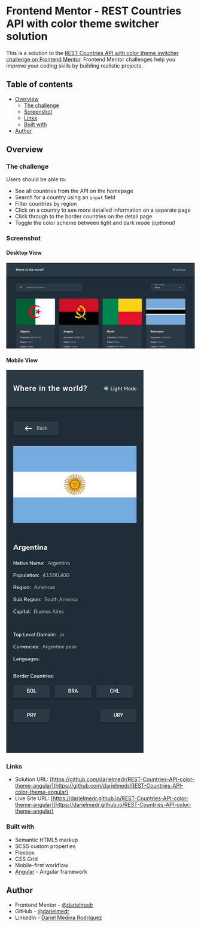# Frontend Mentor - REST Countries API with color theme switcher solution

This is a solution to the [REST Countries API with color theme switcher challenge on Frontend Mentor](https://www.frontendmentor.io/challenges/rest-countries-api-with-color-theme-switcher-5cacc469fec04111f7b848ca). Frontend Mentor challenges help you improve your coding skills by building realistic projects.

## Table of contents

- [Overview](#overview)
  - [The challenge](#the-challenge)
  - [Screenshot](#screenshot)
  - [Links](#links)
  - [Built with](#built-with)
- [Author](#author)

## Overview

### The challenge

Users should be able to:

- See all countries from the API on the homepage
- Search for a country using an `input` field
- Filter countries by region
- Click on a country to see more detailed information on a separate page
- Click through to the border countries on the detail page
- Toggle the color scheme between light and dark mode *(optional)*

### Screenshot

#### Desktop View

![](./src/assets/result-screenshots/desktop.png)

#### Mobile View

![](./src/assets/result-screenshots/mobile.png)
### Links

- Solution URL: [https://github.com/darielmedr/REST-Countries-API-color-theme-angular](https://github.com/darielmedr/REST-Countries-API-color-theme-angular)
- Live Site URL: [https://darielmedr.github.io/REST-Countries-API-color-theme-angular](https://darielmedr.github.io/REST-Countries-API-color-theme-angular)

### Built with

- Semantic HTML5 markup
- SCSS custom properties
- Flexbox
- CSS Grid
- Mobile-first workflow
- [Angular](https://angular.io/) - Angular framework

## Author

- Frontend Mentor - [@darielmedr](https://www.frontendmentor.io/profile/darielmedr)
- GitHub - [@darielmedr](https://github.com/darielmedr)
- LinkedIn - [Dariel Medina Rodríguez](https://www.linkedin.com/in/darielmedr)
